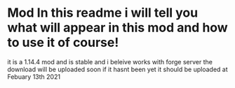 # Mod In this readme i will tell you what will appear in this mod and how to use it of course!
it is a 1.14.4 mod and is stable and i beleive works with forge server the download will be uploaded soon if it hasnt been yet it should be uploaded at Febuary 13th
2021
